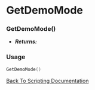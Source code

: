 # GetDemoMode

### GetDemoMode()
- ***Returns:*** 

### Usage

```Lua
GetDemoMode()
```


[Back To Scripting Documentation](../README.md)
